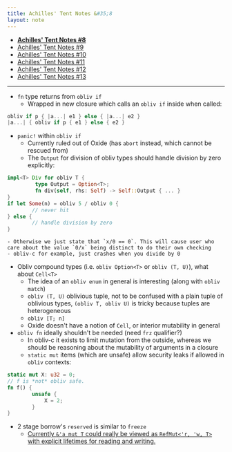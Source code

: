 ```yaml
---
title: Achilles' Tent Notes &#35;8
layout: note
---
```


- [**Achilles' Tent Notes &#35;8**](/research/2019-10-13-achilles-8)
- [Achilles' Tent Notes &#35;9](/research/2019-10-15-achilles-9)
- [Achilles' Tent Notes &#35;10](/research/2019-10-28-achilles-10)
- [Achilles' Tent Notes &#35;11](/research/2019-11-11-achilles-11)
- [Achilles' Tent Notes &#35;12](/research/2019-12-02-achilles-12)
- [Achilles' Tent Notes &#35;13](/research/2019-12-13-achilles-13)

---

- `fn` type returns from `obliv if`
    - Wrapped in new closure which calls an `obliv if` inside when called:
```rust
obliv if p { |a...| e1 } else { |a...| e2 }
|a...| { obliv if p { e1 } else { e2 }
```
- `panic!` within `obliv if`
    - Currently ruled out of Oxide (has `abort` instead, which cannot be rescued from)
    - The `Output` for division of obliv types should handle division by zero explicitly:
```rust
impl<T> Div for obliv T {
         type Output = Option<T>;
         fn div(self, rhs: Self) -> Self::Output { ... }
}
if let Some(n) = obliv 5 / obliv 0 {
        // never hit
} else {
        // handle division by zero
}
```
    - Otherwise we just state that `x/0 == 0`. This will cause user who care about the value `0/x` being distinct to do their own checking
    - obliv-c for example, just crashes when you divide by 0
- Obliv compound types (i.e. `obliv Option<T>` or `obliv (T, U)`), what about `Cell<T>`
    - The idea of an `obliv enum` in general is interesting (along with `obliv match`)
    - `obliv (T, U)` oblivious tuple, not to be confused with a plain tuple of oblivious types, `(obliv T, obliv U)` is tricky because tuples are heterogeneous
    - `obliv [T; n]`
    - Oxide doesn't have a notion of `Cell`, or interior mutability in general
- `obliv fn` ideally shouldn't be needed (need `frz` qualifier?)
    - In obliv-c it exists to limit mutation from the outside, whereas we should be reasoning about the mutability of arguments in a closure
    - `static mut` items (which are unsafe) allow security leaks if allowed in `obliv` contexts:
```rust
static mut X: u32 = 0;
// f is *not* obliv safe.
fn f() {
        unsafe {
            X = 2;
        }
}
```
- 2 stage borrow's `reserved` is similar to `freeze`
    - [Currently `&'a mut T` could really be viewed as `RefMut<'r, 'w, T>` with
      explicit lifetimes for reading and writing.](http://smallcultfollowing.com/babysteps/blog/2017/03/01/nested-method-calls-via-two-phase-borrowing)
